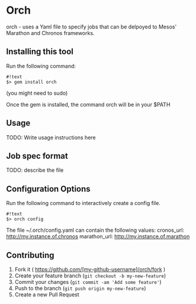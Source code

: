# Orch

orch - uses a Yaml file to specify jobs that can be delpoyed to Mesos' Marathon and Chronos frameworks.

## Installing this tool

Run the following command:
```
#!text
$> gem install orch
```
(you might need to sudo)

Once the gem is installed, the command orch will be in your $PATH

## Usage

TODO: Write usage instructions here

## Job spec format

TODO: describe the file

## Configuration Options

Run the following command to interactively create a config file.
```
#!text
$> orch config
```

The file ~/.orch/config.yaml can contain the following values:
cronos_url: http://my.instance.of.chronos
marathon_url: http://my.instance.of.marathon

## Contributing

1. Fork it ( https://github.com/[my-github-username]/orch/fork )
2. Create your feature branch (`git checkout -b my-new-feature`)
3. Commit your changes (`git commit -am 'Add some feature'`)
4. Push to the branch (`git push origin my-new-feature`)
5. Create a new Pull Request
